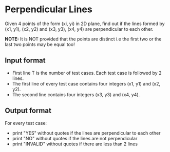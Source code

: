 # Perpendicular Lines

Given 4 points of the form (xi, yi) in 2D plane, find out if the lines formed by (x1, y1), (x2, y2) and (x3, y3), (x4, y4) are perpendicular to each other.

**NOTE:** It is NOT provided that the points are distinct i.e the first two or the last two points may be equal too!

## Input format

- First line T is the number of test cases. Each test case is followed by 2 lines.
- The first line of every test case contains four integers (x1, y1) and (x2, y2).
- The second line contains four integers (x3, y3) and (x4, y4).

## Output format

For every test case:

- print "YES" without quotes if the lines are perpendicular to each other
- print "NO" without quotes if the lines are not perpendicular
- print "INVALID" without quotes if there are less than 2 lines
